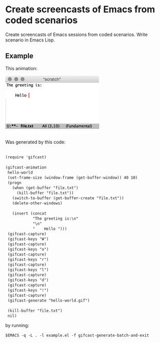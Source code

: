 Create screencasts of Emacs from coded scenarios
================================================

Create screencasts of Emacs sessions from coded scenarios.
Write scenario in Emacs Lisp.

Example
-------

This animation:

<img src="https://raw.githubusercontent.com/gracjan/gifcast.el/master/hello-world.gif" width="294" height="182">

Was generated by this code:

```elisp

(require 'gifcast)

(gifcast-animation
 hello-world
 (set-frame-size (window-frame (get-buffer-window)) 40 10)
 (progn
   (when (get-buffer "file.txt")
     (kill-buffer "file.txt"))
   (switch-to-buffer (get-buffer-create "file.txt"))
   (delete-other-windows)

   (insert (concat
            "The greeting is:\n"
            "\n"
            "    Hello ")))
 (gifcast-capture)
 (gifcast-keys "W")
 (gifcast-capture)
 (gifcast-keys "o")
 (gifcast-capture)
 (gifcast-keys "r")
 (gifcast-capture)
 (gifcast-keys "l")
 (gifcast-capture)
 (gifcast-keys "d")
 (gifcast-capture)
 (gifcast-keys "!")
 (gifcast-capture)
 (gifcast-generate "hello-world.gif")

 (kill-buffer "file.txt")
 nil)

```

by running:


```
$EMACS -q -L . -l example.el -f gifcast-generate-batch-and-exit
```
